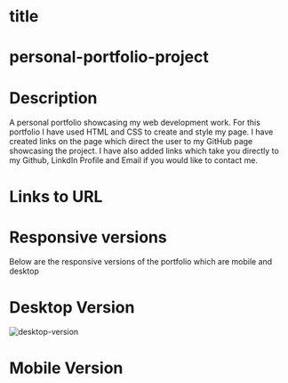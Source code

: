 # title

# personal-portfolio-project

# Description

A personal portfolio showcasing my web development work.
For this portfolio I have used HTML and CSS to create and style my page.
I have created links on the page which direct the user to my GitHub page showcasing the project.
I have also added links which take you directly to my Github, LinkdIn Profile and Email if you would like to contact me.

# Links to URL

# Responsive versions

Below are the responsive versions of the portfolio which are mobile and desktop

# Desktop Version

![desktop-version](./assets/images/screenshots/desktopscreenshot.png)

# Mobile Version
